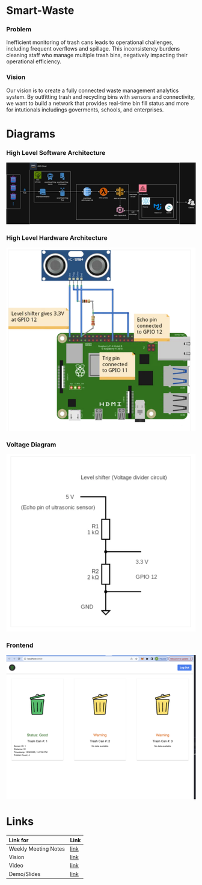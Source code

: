 # Smart-Waste


### Problem 
Inefficient monitoring of trash cans leads to operational challenges, including frequent overflows and spillage. This inconsistency burdens cleaning staff who manage multiple trash bins, negatively impacting their operational efficiency.

### Vision
Our vision is to create a fully connected waste management analytics system. By outfitting trash and recycling bins with sensors and connectivity, we want to build a network that provides real-time bin fill status and more for intutionals includings goverments, schools, and enterprises.



# Diagrams 

### High Level Software Architecture
![High Level Software Architecture](assets/smartwaste-software-diagram.jpg)

### High Level Hardware Architecture
![High Level Hardware Architecture](assets/smartwaste-hardware-diagram.png)

### Voltage Diagram
![Voltage Diagram](assets/smartwaste-voltage-diagram.png)

### Frontend 
![Alt text](assets/smartwaste-frontend.png)


# Links

|     Link for     | Link                              | 
|:-------------------|:----------------------------------|
|Weekly Meeting Notes| [link](https://docs.google.com/document/d/1GXyXUnTMKGIcYvyj-8aEd7spdDEeYQJQScLqdhkhCxc/edit?usp=sharing)   |
|Vision              | [link](https://docs.google.com/document/d/19BQFE9qavzx0fWWvS-5EhH40ZsDCvB0uqDrFN7ACtwo/edit?usp=sharing)   |
|Video               | [link](https://drive.google.//)   |
|Demo/Slides         | [link](https://drive.google.//)   |


